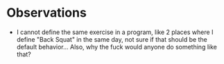 # Observations

- I cannot define the same exercise in a program, like 2 places where I define "Back Squat" in the same day, not sure if that should be the default behavior... Also, why the fuck would anyone do something like that?
